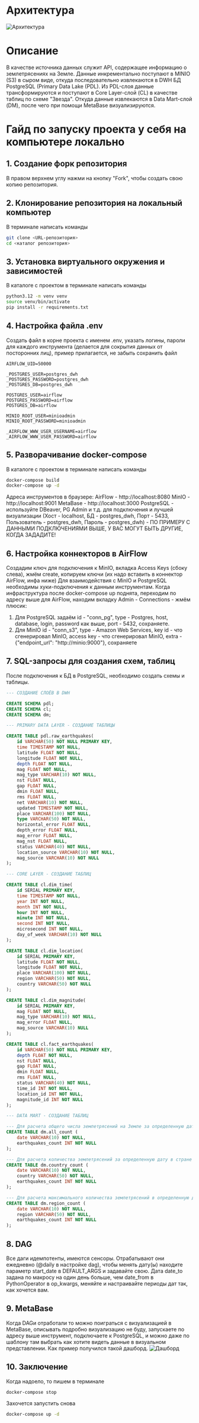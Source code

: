 # Архитектура
![Архитектура](images/Arh.png)

# Описание
В качестве источника данных служит API, содержащее информацию о землетрясениях на Земле. Данные инкрементально поступают в MINIO (S3) в сыром виде, откуда последовательно извлекаются в DWH БД PostgreSQL (Primary Data Lake (PDL). Из PDL-слоя данные трансформируются и поступают в Core Layer-слой (CL) в качестве таблиц по схеме "Звезда". Откуда данные извлекаются в Data Mart-слой (DM), после чего при помощи MetaBase визуализируются.

# Гайд по запуску проекта у себя на компьютере локально
## 1. Создание форк репозитория
В правом верхнем углу нажми на кнопку "Fork", чтобы создать свою копию репозитория.
## 2. Клонирование репозитория на локальный компьютер
В терминале написать команды
```bash
git clone <URL-репозитория>
cd <каталог репозитория>
```
## 3. Установка виртуального окружения и зависимостей
В каталоге с проектом в терминале написать команды
```bash
python3.12 -m venv venv
source venv/bin/activate
pip install -r requirements.txt
```
## 4. Настройка файла .env
Создать файл в корне проекта с именем .env, указать логины, пароли для каждого инструмента (делается для сокрытия данных от посторонних лиц), пример прилагается, не забыть сохранить файл
```б
AIRFLOW_UID=50000

_POSTGRES_USER=postgres_dwh
_POSTGRES_PASSWORD=postgres_dwh
_POSTGRES_DB=postgres_dwh

POSTGRES_USER=airflow
POSTGRES_PASSWORD=airflow
POSTGRES_DB=airflow

MINIO_ROOT_USER=minioadmin
MINIO_ROOT_PASSWORD=minioadmin

_AIRFLOW_WWW_USER_USERNAME=airflow
_AIRFLOW_WWW_USER_PASSWORD=airflow
```
## 5. Разворачивание docker-compose
В каталоге с проектом в терминале написать команды
```bash
docker-compose build
docker-compose up -d
```
Адреса инструментов в браузере:
AirFlow - http://localhost:8080
MinIO - http://localhost:9001
MetaBase - http://localhost:3000
PostgreSQL - используйте DBeaver, PG Admin и т.д. для подключения и лучшей визуализации (Хост - localhost, БД - postgres_dwh, Порт - 5433, Пользователь - postgres_dwh, Пароль - postgres_dwh) - ПО ПРИМЕРУ С ДАННЫМИ ПОДКЛЮЧЕНИЯМИ ВЫШЕ, У ВАС МОГУТ БЫТЬ ДРУГИЕ, КОГДА ЗАДАДИТЕ!
## 6. Настройка коннекторов в AirFlow
Создадим ключ для подключения к MinIO, вкладка Access Keys (сбоку слева), жмём create, копируем ключи (их надо вставить в коннектор AirFlow, инфа ниже)
Для взаимодействия с MinIO и PostgreSQL необходимы хуки-подключения к данным инструментам.
Когда инфраструктура после docker-compose up поднята, переходим по адресу выше для AirFlow, находим вкладку Admin - Connections - жмём плюсик:
1. Для PostgreSQL задаём id -  "conn_pg", type - Postgres, host, database, login, password как выше, port - 5432, сохраняете.
2. Для MinIO id - "conn_s3", type - Amazon Web Services, key id - что сгенерировал MinIO, access key - что сгенерировал MinIO, extra - {"endpoint_url": "http://minio:9000"}, сохраняете
## 7. SQL-запросы для создания схем, таблиц
После подключения к БД в PostgreSQL, необходимо создать схемы и таблицы.
```sql
--- СОЗДАНИЕ СЛОЁВ В DWH

CREATE SCHEMA pdl;
CREATE SCHEMA cl;
CREATE SCHEMA dm;
```

```sql
--- PRIMARY DATA LAYER - СОЗДАНИЕ ТАБЛИЦЫ

CREATE TABLE pdl.raw_earthquakes(
	id VARCHAR(50) NOT NULL PRIMARY KEY,
	time TIMESTAMP NOT NULL,
	latitude FLOAT NOT NULL,
	longitude FLOAT NOT NULL,
	depth FLOAT NOT NULL,
	mag FLOAT NOT NULL,
	mag_type VARCHAR(10) NOT NULL,
	nst FLOAT NULL,
	gap FLOAT NULL,
	dmin FLOAT NULL,
	rms FLOAT NULL,
	net VARCHAR(10) NOT NULL,
	updated TIMESTAMP NOT NULL,
	place VARCHAR(100) NOT NULL,
	type VARCHAR(50) NOT NULL,
	horizontal_error FLOAT NULL,
	depth_error FLOAT NULL,
	mag_error FLOAT NULL,
	mag_nst FLOAT NULL,
	status VARCHAR(40) NOT NULL,
	location_source VARCHAR(10) NOT NULL,
	mag_source VARCHAR(10) NOT NULL
);
```

```sql
--- CORE LAYER - СОЗДАНИЕ ТАБЛИЦ

CREATE TABLE cl.dim_time(
	id SERIAL PRIMARY KEY,
	time TIMESTAMP NOT NULL,
	year INT NOT NULL,
	month INT NOT NULL,
	hour INT NOT NULL,
	minute INT NOT NULL,
	second INT NOT NULL,
	microsecond INT NOT NULL,
	day_of_week VARCHAR(10) NOT NULL
);

CREATE TABLE cl.dim_location(
	id SERIAL PRIMARY KEY,
	latitude FLOAT NOT NULL,
	longitude FLOAT NOT NULL,
	place VARCHAR(100) NOT NULL,
	region VARCHAR(50) NOT NULL,
	country VARCHAR(50) NOT NULL
);

CREATE TABLE cl.dim_magnitude(
	id SERIAL PRIMARY KEY,
	mag FLOAT NOT NULL,
	mag_type VARCHAR(10) NOT NULL,
	mag_error FLOAT NULL,
	mag_source VARCHAR(10) NULL
);

CREATE TABLE cl.fact_earthquakes(
	id VARCHAR(50) NOT NULL PRIMARY KEY,
	depth FLOAT NOT NULL,
	nst FLOAT NULL,
	gap FLOAT NULL,
	dmin FLOAT NULL,
	rms FLOAT NULL,
	status VARCHAR(40) NOT NULL,
	time_id INT NOT NULL,
	location_id INT NOT NULL,
	magnitude_id INT NOT NULL
);
```

```sql
--- DATA MART - СОЗДАНИЕ ТАБЛИЦ

--- Для расчета общего числа землетрясений на Земле за определенную дату
CREATE TABLE dm.all_count (
	date VARCHAR(10) NOT NULL,
	earthquakes_count INT NOT NULL
);

--- Для расчета количества землетрясений за определенную дату в стране
CREATE TABLE dm.country_count (
	date VARCHAR(10) NOT NULL,
	country VARCHAR(50) NOT NULL,
	earthquakes_count INT NOT NULL
);

--- Для расчета максимального количества землетрясений в определенную дату в регионе
CREATE TABLE dm.region_count (
	date VARCHAR(10) NOT NULL,
	region VARCHAR(50) NOT NULL,
	earthquakes_count INT NOT NULL
);
```
## 8. DAG
Все даги идемпотенты, имеются сенсоры. Отрабатывают они ежедневно (@daily в настройке dag), чтобы менять дату(ы) находите параметр start_date в DEFAULT_ARGS и задавайте свою. Дата date_to задана по макросу на один день больше, чем date_from в PythonOperator в op_kwargs, меняйте и настраивайте периоды дат так, как хочется вам.

## 9. MetaBase
Когда DAGи отработали то можно поиграться с визуализацией в MetaBase, описывать подробно визуализацию не буду, запускаете по адресу выше инструмент, подключаете к PostgreSQL, и можно даже по шаблону там выбрать как хотите видеть данные в визуальном представлении. Как пример получился такой дашборд.
![Дашборд](images/dashboard.png)

## 10. Заключение
Когда надоело, то пишем в терминале
```bash
docker-compose stop
```
Захочется запустить снова
```bash
docker-compose up -d
```
